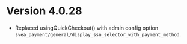 # Version 4.0.28

- Replaced usingQuickCheckout() with admin config option `svea_payment/general/display_ssn_selector_with_payment_method`.
